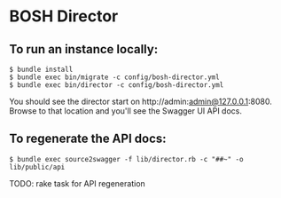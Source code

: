 # BOSH Director

## To run an instance locally:

    $ bundle install
    $ bundle exec bin/migrate -c config/bosh-director.yml
    $ bundle exec bin/director -c config/bosh-director.yml

You should see the director start on http://admin:admin@127.0.0.1:8080. Browse to that location and you'll see the Swagger UI API docs.

## To regenerate the API docs:

    $ bundle exec source2swagger -f lib/director.rb -c "##~" -o lib/public/api

TODO: rake task for API regeneration

